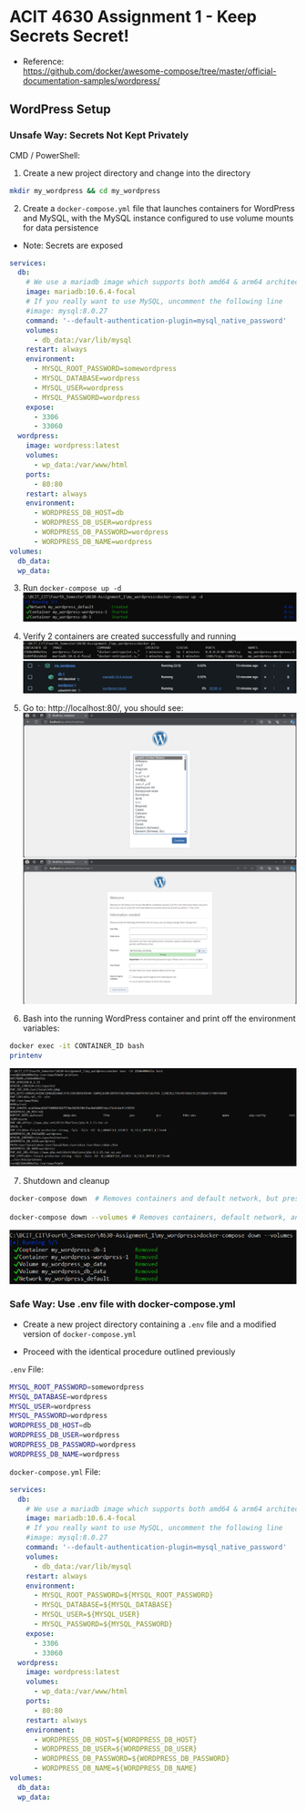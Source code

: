 # ACIT 4630 Assignment 1 - Keep Secrets Secret!

* Reference: \
https://github.com/docker/awesome-compose/tree/master/official-documentation-samples/wordpress/

## WordPress Setup 

### Unsafe Way: Secrets Not Kept Privately

CMD / PowerShell: 

1. Create a new project directory and change into the directory

```sh
mkdir my_wordpress && cd my_wordpress 
```

2. Create a `docker-compose.yml` file that launches containers for WordPress and MySQL, with the MySQL instance configured to use volume mounts for data persistence 

* Note: Secrets are exposed 

```YAML
services:
  db:
    # We use a mariadb image which supports both amd64 & arm64 architecture
    image: mariadb:10.6.4-focal
    # If you really want to use MySQL, uncomment the following line
    #image: mysql:8.0.27
    command: '--default-authentication-plugin=mysql_native_password'
    volumes:
      - db_data:/var/lib/mysql
    restart: always
    environment:
      - MYSQL_ROOT_PASSWORD=somewordpress
      - MYSQL_DATABASE=wordpress
      - MYSQL_USER=wordpress
      - MYSQL_PASSWORD=wordpress
    expose:
      - 3306
      - 33060
  wordpress:
    image: wordpress:latest
    volumes:
      - wp_data:/var/www/html
    ports:
      - 80:80
    restart: always
    environment:
      - WORDPRESS_DB_HOST=db
      - WORDPRESS_DB_USER=wordpress
      - WORDPRESS_DB_PASSWORD=wordpress
      - WORDPRESS_DB_NAME=wordpress
volumes:
  db_data:
  wp_data:
```

3. Run `docker-compose up -d` 
![docker-compose up Command](/my_wordpress/Images/docker-compose_up_-d_Command.png)

4. Verify 2 containers are created successfully and running 
![docker-compose up Command](/my_wordpress/Images/docker_ps_Command.png)
![DockerDesktop_Containers](/my_wordpress/Images/DockerDesktop_Containers.png)

5. Go to: http://localhost:80/, you should see: 
![WordPress_1](/my_wordpress/Images/WordPress_1.png)
![WordPress_2](/my_wordpress/Images/WordPress_2.png)

6. Bash into the running WordPress container and print off the environment variables: 

```sh
docker exec -it CONTAINER_ID bash 
printenv 
```
![printenv_Command](/my_wordpress/Images/printenv_Command.png)

7. Shutdown and cleanup 

```sh
docker-compose down  # Removes containers and default network, but preserves WordPress database (DB)

docker-compose down --volumes # Removes containers, default network, and the WordPress DB 
```
![docker-compose_down--volume_Command](/my_wordpress/Images/docker-compose_down--volume_Command.png)

### Safe Way: Use .env file with docker-compose.yml 

* Create a new project directory containing a `.env` file and a modified version of `docker-compose.yml`

* Proceed with the identical procedure outlined previously

`.env` File: 
```sh
MYSQL_ROOT_PASSWORD=somewordpress
MYSQL_DATABASE=wordpress
MYSQL_USER=wordpress
MYSQL_PASSWORD=wordpress
WORDPRESS_DB_HOST=db
WORDPRESS_DB_USER=wordpress
WORDPRESS_DB_PASSWORD=wordpress
WORDPRESS_DB_NAME=wordpress
```

`docker-compose.yml` File:
```YAML
services:
  db:
    # We use a mariadb image which supports both amd64 & arm64 architecture
    image: mariadb:10.6.4-focal
    # If you really want to use MySQL, uncomment the following line
    #image: mysql:8.0.27
    command: '--default-authentication-plugin=mysql_native_password'
    volumes:
      - db_data:/var/lib/mysql
    restart: always
    environment:
      - MYSQL_ROOT_PASSWORD=${MYSQL_ROOT_PASSWORD}
      - MYSQL_DATABASE=${MYSQL_DATABASE}
      - MYSQL_USER=${MYSQL_USER}
      - MYSQL_PASSWORD=${MYSQL_PASSWORD}
    expose:
      - 3306
      - 33060
  wordpress:
    image: wordpress:latest
    volumes:
      - wp_data:/var/www/html
    ports:
      - 80:80
    restart: always
    environment:
      - WORDPRESS_DB_HOST=${WORDPRESS_DB_HOST}
      - WORDPRESS_DB_USER=${WORDPRESS_DB_USER}
      - WORDPRESS_DB_PASSWORD=${WORDPRESS_DB_PASSWORD}
      - WORDPRESS_DB_NAME=${WORDPRESS_DB_NAME}
volumes:
  db_data:
  wp_data:
```
